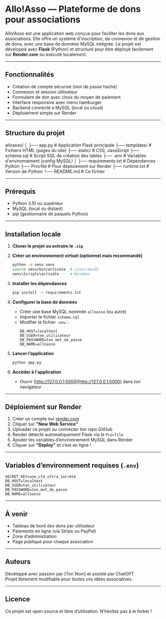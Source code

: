 
# Allo!Asso — Plateforme de dons pour associations

Allo!Asso est une application web conçue pour faciliter les dons aux associations. Elle offre un système d'inscription, de connexion et de gestion de dons, avec une base de données MySQL intégrée. Le projet est développé avec **Flask** (Python) et structuré pour être déployé facilement sur **Render.com** ou exécuté localement.

---

## Fonctionnalités

- Création de compte sécurisé (mot de passe haché)
- Connexion et session utilisateur
- Formulaire de don avec choix du moyen de paiement
- Interface responsive avec menu hamburger
- Backend connecté à MySQL (local ou cloud)
- Déploiement simple sur Render

---

## Structure du projet

alloasso/
│
├── app.py                  # Application Flask principale
├── templates/              # Fichiers HTML (pages du site)
├── static/                 # CSS, JavaScript
├── schema.sql              # Script SQL de création des tables
├── .env                    # Variables d'environnement (config MySQL)
│
├── requirements.txt        # Dépendances Python
├── Procfile                # Pour déploiement sur Render
├── runtime.txt             # Version de Python
└── README.md               # Ce fichier

---

## Prérequis

- Python 3.10 ou supérieur
- MySQL (local ou distant)
- pip (gestionnaire de paquets Python)

---

## Installation locale

1. **Cloner le projet ou extraire le `.zip`**

2. **Créer un environnement virtuel (optionnel mais recommandé)**
   ```bash
   python -m venv venv
   source venv/bin/activate  # Linux/macOS
   venv\Scripts\activate     # Windows
   ```

3. **Installer les dépendances**
   ```bash
   pip install -r requirements.txt
   ```

4. **Configurer la base de données**

   - Créer une base MySQL nommée `alloasso` (ou autre)
   - Importer le fichier `schema.sql`
   - Modifier le fichier `.env` :
     ```
     DB_HOST=localhost
     DB_USER=ton_utilisateur
     DB_PASSWORD=ton_mot_de_passe
     DB_NAME=alloasso
     ```

5. **Lancer l’application**
   ```bash
   python app.py
   ```

6. **Accéder à l'application**
   - Ouvrir [http://127.0.0.1:5000](http://127.0.0.1:5000) dans ton navigateur

---

## Déploiement sur Render

1. Créer un compte sur [render.com](https://render.com)
2. Cliquer sur **"New Web Service"**
3. Uploader ce projet ou connecter ton repo GitHub
4. Render détecte automatiquement Flask via le `Procfile`
5. Ajouter tes variables d’environnement MySQL dans Render
6. Cliquer sur **"Deploy"** et c’est en ligne !

---

## Variables d’environnement requises (`.env`)

```
SECRET_KEY=une_clé_ultra_secrète
DB_HOST=localhost
DB_USER=ton_utilisateur
DB_PASSWORD=ton_mot_de_passe
DB_NAME=alloasso
```

---

## À venir

- Tableau de bord des dons par utilisateur
- Paiements en ligne (via Stripe ou PayPal)
- Zone d’administration
- Page publique pour chaque association

---

## Auteurs

Développé avec passion par [Ton Nom] et assisté par ChatGPT.  
Projet librement modifiable pour toutes vos idées associatives.

---

## Licence

Ce projet est open source et libre d’utilisation. N’hésitez pas à le forker !
